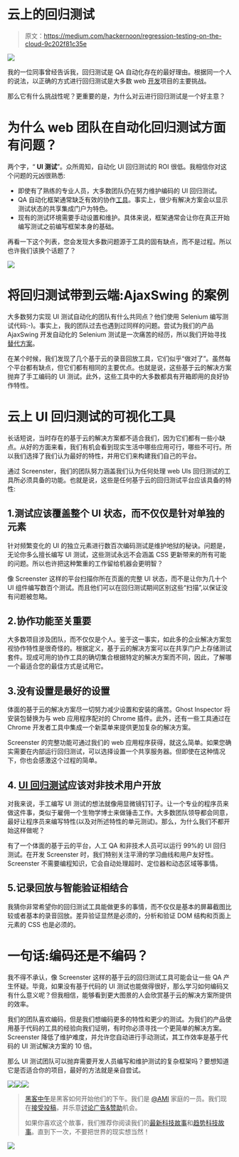 # 云上的回归测试

> 原文：<https://medium.com/hackernoon/regression-testing-on-the-cloud-9c202f81c35e>

![](img/218c655e01c8d4b69632c72b08e4b3b5.png)

我的一位同事曾经告诉我，回归测试是 QA 自动化存在的最好理由。根据同一个人的说法，以正确的方式进行回归测试是大多数 web [开发](https://hackernoon.com/tagged/development)项目的主要挑战。

那么它有什么挑战性呢？更重要的是，为什么对云进行回归测试是一个好主意？

# 为什么 web 团队在自动化回归测试方面有问题？

两个字，“ **UI 测试**”。众所周知，自动化 UI 回归测试的 ROI 很低。我相信你对这个问题的元凶很熟悉:

*   即使有了熟练的专业人员，大多数团队仍在努力维护编码的 UI 回归测试。
*   QA 自动化框架通常缺乏有效的协作[工具](https://hackernoon.com/tagged/tools)。事实上，很少有解决方案会以显示测试状态的共享集成门户为特色。
*   现有的测试环境需要手动设置和维护。具体来说，框架通常会让你在真正开始编写测试之前编写框架本身的基础。

再看一下这个列表，您会发现大多数问题源于工具的固有缺点，而不是过程。所以也许我们该换个话题了？

![](img/c1eb0b9fcc61737be05e2d0d7096fbf6.png)

# 将回归测试带到云端:AjaxSwing 的案例

大多数努力实现 UI 测试自动化的团队有什么共同点？他们使用 Selenium 编写测试代码:-)。事实上，我的团队过去也遇到过同样的问题。尝试为我们的产品 AjaxSwing 开发自动化的 Selenium 测试是一次痛苦的经历，所以我们开始寻找[替代方案](http://screenster.io/selenium-ide-alternatives-for-ui-regression-testing/)。

在某个时候，我们发现了几个基于云的录音回放工具，它们似乎“做对了”。虽然每个平台都有缺点，但它们都有相同的主要优点。也就是说，这些基于云的解决方案抛弃了手工编码的 UI 测试。此外，这些工具中的大多数都具有开箱即用的良好协作特性。

# 云上 UI 回归测试的可视化工具

长话短说，当时存在的基于云的解决方案都不适合我们，因为它们都有一些小缺点。从好的方面来看，我们有机会看到现实生活中哪些应用可行，哪些不可行。所以我们选择了我们认为最好的特性，并用它们来构建我们自己的平台。

通过 Screenster，我们的团队努力涵盖我们认为任何处理 web UIs 回归测试的工具所必须具备的功能。也就是说，这些是任何基于云的回归测试平台应该具备的特性:

## 1.测试应该覆盖整个 UI 状态，而不仅仅是针对单独的元素

针对频繁变化的 UI 的独立元素进行数百次编码测试是维护地狱的秘诀。问题是，无论你多么擅长编写 UI 测试，这些测试永远不会涵盖 CSS 更新带来的所有可能的问题。所以也许把这种繁重的工作留给机器会更明智？

像 Screenster 这样的平台扫描你所在页面的完整 UI 状态，而不是让你为几十个 UI 组件编写数百个测试。而且他们可以在回归测试期间区别这些“扫描”,以保证没有问题被忽略。

## 2.协作功能至关重要

大多数项目涉及团队，而不仅仅是个人。鉴于这一事实，如此多的企业解决方案忽视协作特性是很奇怪的。根据定义，基于云的解决方案可以在共享门户上存储测试套件。现成可用的协作工具的确切集合根据特定的解决方案而不同，因此，了解哪一个最适合您的最佳方式是试用它。

## 3.没有设置是最好的设置

体面的基于云的解决方案尽一切努力减少设置和安装的痛苦。Ghost Inspector 将安装包替换为与 web 应用程序配对的 Chrome 插件。此外，还有一些工具通过在 Chrome 开发者工具中集成一个新菜单来提供更加复杂的解决方案。

Screenster 的完整功能可通过我们的 web 应用程序获得，就这么简单。如果您确实需要在内部运行回归测试，可以选择设置一个共享服务器。但即使在这种情况下，你也会感激这个过程的简单。

## 4. [UI 回归测试](http://screenster.io/ui-regression-testing-challenges-and-how-screenster-handles-them/)应该对非技术用户开放

对我来说，手工编写 UI 测试的想法就像用显微镜钉钉子。让一个专业的程序员来做这件事，类似于雇佣一个生物学博士来做锤击工作。大多数团队领导都会同意，最好让程序员来编写特性(以及对所述特性的单元测试)。那么，为什么我们不都开始这样做呢？

有了一个体面的基于云的平台，人工 QA 和非技术人员可以运行 99%的 UI 回归测试。在开发 Screenster 时，我们特别关注平滑的学习曲线和用户友好性。Screenster 不需要编程知识，它会自动处理超时、定位器和动态区域等事情。

## 5.记录回放与智能验证相结合

我猜你非常希望你的回归测试工具能做更多的事情，而不仅仅是基本的屏幕截图比较或者基本的录音回放。差异验证显然是必须的，分析和验证 DOM 结构和页面上元素的 CSS 也是必须的。

# 一句话:编码还是不编码？

我不得不承认，像 Screenster 这样的基于云的回归测试工具可能会让一些 QA 产生怀疑。毕竟，如果没有基于代码的 UI 测试也能做得很好，那么学习如何编码又有什么意义呢？但我相信，能够看到更大图景的人会欣赏基于云的解决方案所提供的效率。

我们的团队喜欢编码，但是我们想编码更多的特性和更少的测试。为我们的产品使用基于代码的工具的经验向我们证明，有时你必须寻找一个更简单的解决方案。Screenster 降低了维护难度，并允许您自动进行手动测试，其工作效率是基于代码的 UI 测试解决方案的 10 倍。

那么 UI 测试团队可以抛弃需要开发人员编写和维护测试的复杂框架吗？要想知道它是否适合你的项目，最好的方法就是亲自尝试。

[![](img/50ef4044ecd4e250b5d50f368b775d38.png)](http://bit.ly/HackernoonFB)[![](img/979d9a46439d5aebbdcdca574e21dc81.png)](https://goo.gl/k7XYbx)[![](img/2930ba6bd2c12218fdbbf7e02c8746ff.png)](https://goo.gl/4ofytp)

> [黑客中午](http://bit.ly/Hackernoon)是黑客如何开始他们的下午。我们是 [@AMI](http://bit.ly/atAMIatAMI) 家庭的一员。我们现在[接受投稿](http://bit.ly/hackernoonsubmission)，并乐意[讨论广告&赞助](mailto:partners@amipublications.com)机会。
> 
> 如果你喜欢这个故事，我们推荐你阅读我们的[最新科技故事](http://bit.ly/hackernoonlatestt)和[趋势科技故事](https://hackernoon.com/trending)。直到下一次，不要把世界的现实想当然！

![](img/be0ca55ba73a573dce11effb2ee80d56.png)
